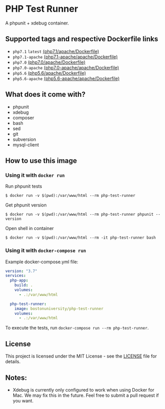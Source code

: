 # PHP Test Runner

A phpunit + xdebug container.

## Supported tags and respective Dockerfile links

- `php7.1` `latest` [(php7.1/apache/Dockerfile)](https://github.com/bu-ist/php-test-runner/blob/master/php7.1/apache/Dockerfile)
- `php7.1-apache` [(php7.1-apache/apache/Dockerfile)](https://github.com/bu-ist/php-test-runner/blob/master/php7.1-apache/apache/Dockerfile)
- `php7.0` [(php7.0/apache/Dockerfile)](https://github.com/bu-ist/php-test-runner/blob/master/php7.0/apache/Dockerfile)
- `php7.0-apache` [(php7.0-apache/apache/Dockerfile)](https://github.com/bu-ist/php-test-runner/blob/master/php7.0-apache/apache/Dockerfile)
- `php5.6` [(php5.6/apache/Dockerfile)](https://github.com/bu-ist/php-test-runner/blob/master/php5.6/apache/Dockerfile)
- `php5.6-apache` [(php5.6-apache/apache/Dockerfile)](https://github.com/bu-ist/php-test-runner/blob/master/php5.6-apache/apache/Dockerfile)

## What does it come with?

- phpunit
- xdebug
- composer
- bash
- sed
- git
- subversion
- mysql-client

## How to use this image

### Using it with `docker run`

Run phpunit tests

```
$ docker run -v $(pwd):/var/www/html --rm php-test-runner
```

Get phpunit version

```
$ docker run -v $(pwd):/var/www/html --rm php-test-runner phpunit --version
```

Open shell in container

```
$ docker run -v $(pwd):/var/www/html --rm -it php-test-runner bash
```

### Using it with `docker-compose run`

Example docker-compose.yml file:

```yaml
version: "3.7"
services:
  php-app:
    build: .
    volumes:
      - .:/var/www/html

  php-test-runner:
    image: bostonuniversity/php-test-runner
    volumes:
      - .:/var/www/html
```

To execute the tests, run `docker-compose run --rm php-test-runner`.

## License

This project is licensed under the MIT License - see the [LICENSE](LICENSE) file for details.

## Notes:

- Xdebug is currently only configured to work when using Docker for Mac. We may fix this in the future. Feel free to submit a pull request if you want.
